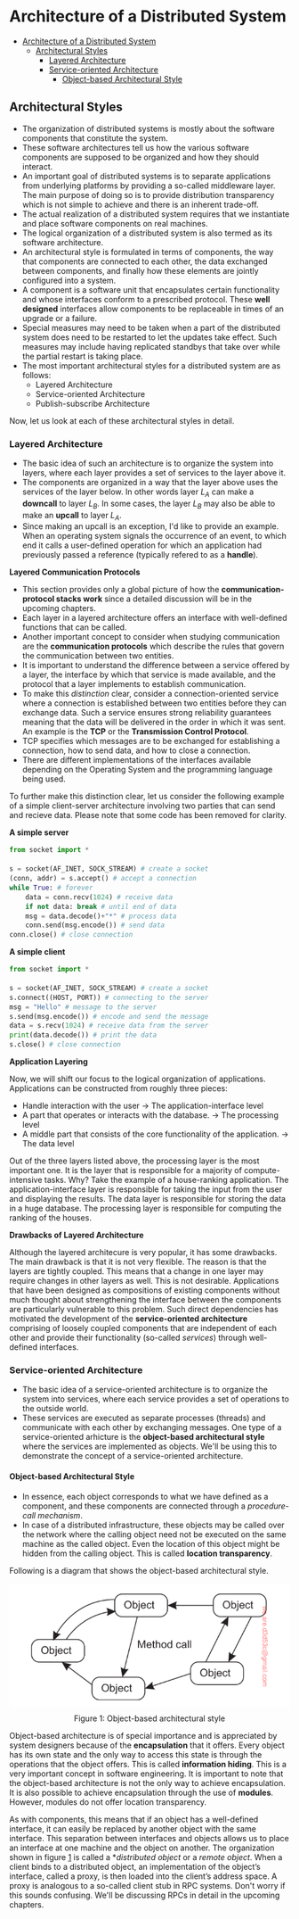 # Architecture of a Distributed System

- [Architecture of a Distributed System](#architecture-of-a-distributed-system)
  - [Architectural Styles](#architectural-styles)
    - [Layered Architecture](#layered-architecture)
    - [Service-oriented Architecture](#service-oriented-architecture)
      - [Object-based Architectural Style](#object-based-architectural-style)

## Architectural Styles

- The organization of distributed systems is mostly about the software components that constitute the system. 
- These software architectures tell us how the various software components are supposed to be organized and how they should interact. 
- An important goal of distributed systems is to separate applications from underlying platforms by providing a so-called middleware layer. The main purpose of doing so is to provide distribution transparency which is not simple to achieve and there is an inherent trade-off. 
- The actual realization of a distributed system requires that we instantiate and place software components on real machines.
- The logical organization of a distributed system is also termed as its software architecture.
- An architectural style is formulated in terms of components, the way that components are connected to each other, the data exchanged between components, and finally how these elements are jointly configured into a system. 
- A component is a software unit that encapsulates certain functionality and whose interfaces conform to a prescribed protocol. These **well designed** interfaces allow components to be replaceable in times of an upgrade or a failure.
- Special measures may need to be taken when a part of the distributed system does need to be restarted to let the updates take effect. Such measures may include having replicated standbys
that take over while the partial restart is taking place.
- The most important architectural styles for a distributed system are as follows:
  - Layered Architecture
  - Service-oriented Architecture
  - Publish-subscribe Architecture

Now, let us look at each of these architectural styles in detail.

### Layered Architecture

- The basic idea of such an architecture is to organize the system into layers, where each layer provides a set of services to the layer above it.
- The components are organized in a way that the layer above uses the services of the layer below. In other words layer $L_{A}$ can make a **downcall** to layer $L_{B}$. In some cases, the layer $L_{B}$ may also be able to make an **upcall** to layer $L_{A}$.
- Since making an upcall is an exception, I'd like to provide an example. When an operating system signals the occurrence of an event, to which end it calls a user-defined operation for which an application had previously passed a reference (typically refered to as a **handle**).
  
**Layered Communication Protocols**

- This section provides only a global picture of how the **communication-protocol stacks work** since a detailed discussion will be in the upcoming chapters. 
- Each layer in a layered architecture offers an interface with well-defined functions that can be called. 
- Another important concept to consider when studying communication are the **communication protocols** which describe the rules that govern the communication between two entities.
- It is important to understand the difference between a service offered by a layer, the interface by which that service is made available, and the protocol that a layer implements
to establish communication. 
- To make this *distinction* clear, consider a connection-oriented service where a connection is established between two entities before they can exchange data. Such a service ensures strong reliability guarantees meaning that the data will be delivered in the order in which it was sent. An example is the **TCP** or the **Transmission Control Protocol**.
- TCP specifies which messages are to be exchanged for establishing a connection, how to send data, and how to close a connection.
- There are different implementations of the interfaces available depending on the Operating System and the programming language being used. 

To further make this distinction clear, let us consider the following example of a simple client-server architecture involving two parties that can send and recieve data. Please note that some code has been removed for clarity.

**A simple server**

```python
from socket import *

s = socket(AF_INET, SOCK_STREAM) # create a socket
(conn, addr) = s.accept() # accept a connection
while True: # forever
    data = conn.recv(1024) # receive data
    if not data: break # until end of data
    msg = data.decode()+"*" # process data
    conn.send(msg.encode()) # send data
conn.close() # close connection
```

**A simple client**

```python
from socket import * 

s = socket(AF_INET, SOCK_STREAM) # create a socket 
s.connect((HOST, PORT)) # connecting to the server
msg = "Hello" # message to the server
s.send(msg.encode()) # encode and send the message
data = s.recv(1024) # receive data from the server
print(data.decode()) # print the data
s.close() # close connection
```

**Application Layering**

Now, we will shift our focus to the logical organization of applications. Applications can be constructed from roughly three pieces:
- Handle interaction with the user $\rightarrow$ The application-interface level
- A part that operates or interacts with the database. $\rightarrow$ The processing level
- A middle part that consists of the core functionality of the application. $\rightarrow$ The data level

Out of the three layers listed above, the processing layer is the most important one. It is the layer that is responsible for a majority of compute-intensive tasks. Why? Take the example of a house-ranking application. The application-interface layer is responsible for taking the input from the user and displaying the results. The data layer is responsible for storing the data in a huge database. The processing layer is responsible for computing the ranking of the houses.

**Drawbacks of Layered Architecture**

Although the layered architecure is very popular, it has some drawbacks. The main drawback is that it is not very flexible. The reason is that the layers are tightly coupled. This means that a change in one layer may require changes in other layers as well. This is not desirable. Applications that have been designed as compositions of existing components without much thought about strengthening the interface between the components are particularly vulnerable to this problem. Such direct dependencies has motivated the development of the **service-oriented architecture** comprising of loosely coupled components that are independent of each other and provide their functionality (so-called *services*) through well-defined interfaces.

### Service-oriented Architecture

- The basic idea of a service-oriented architecture is to organize the system into services, where each service provides a set of operations to the outside world. 
- These services are executed as separate processes (threads) and communicate with each other by exchanging messages. One type of a service-oriented arhicture is the **object-based architectural style** where the services are implemented as objects. We'll be using this to demonstrate the concept of a service-oriented architecture.

#### Object-based Architectural Style

- In essence, each object corresponds to what we have defined as a component, and these components are connected through a *procedure-call mechanism*.
- In case of a distributed infrastructure, these objects may be called over the network where the calling object need not be executed on the same machine as the called object. Even the location of this object might be hidden from the calling object. This is called **location transparency**.

Following is a diagram that shows the object-based architectural style.

![Object-based architectural style](./images/object-based-architectural-style.png)
$$\text{Figure 1: Object-based architectural style}$$

Object-based architecture is of special importance and is appreciated by system designers because of the **encapsulation** that it offers. Every object has its own state and the only way to access this state is through the operations that the object offers. This is called **information hiding**. This is a very important concept in software engineering. It is important to note that the object-based architecture is not the only way to achieve encapsulation. It is also possible to achieve encapsulation through the use of **modules**. However, modules do not offer location transparency.

As with components, this means that if an object has a well-defined interface, it can easily be replaced by another object with the same interface. This separation between interfaces and objects allows us to place an interface at one machine and the object on another. The organization shown in figure [1](#object-based-architectural-style) is called a **distributed object* or a *remote object*. When a client binds to a distributed object, an implementation of the object’s interface, called a proxy, is then loaded into the client’s address space. A proxy is analogous to a so-called client stub in RPC systems.
Don't worry if this sounds confusing. We'll be discussing RPCs in detail in the upcoming chapters.

